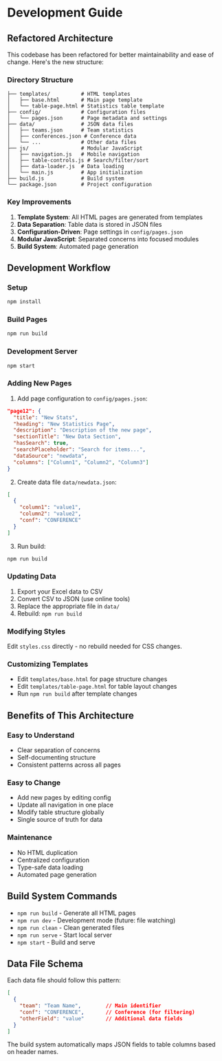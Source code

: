 # Development Guide

## Refactored Architecture

This codebase has been refactored for better maintainability and ease of change. Here's the new structure:

### Directory Structure

```
├── templates/          # HTML templates
│   ├── base.html       # Main page template
│   └── table-page.html # Statistics table template
├── config/             # Configuration files
│   └── pages.json      # Page metadata and settings
├── data/               # JSON data files
│   ├── teams.json      # Team statistics
│   ├── conferences.json # Conference data
│   └── ...             # Other data files
├── js/                 # Modular JavaScript
│   ├── navigation.js   # Mobile navigation
│   ├── table-controls.js # Search/filter/sort
│   ├── data-loader.js  # Data loading
│   └── main.js         # App initialization
├── build.js            # Build system
└── package.json        # Project configuration
```

### Key Improvements

1. **Template System**: All HTML pages are generated from templates
2. **Data Separation**: Table data is stored in JSON files
3. **Configuration-Driven**: Page settings in `config/pages.json`
4. **Modular JavaScript**: Separated concerns into focused modules
5. **Build System**: Automated page generation

## Development Workflow

### Setup
```bash
npm install
```

### Build Pages
```bash
npm run build
```

### Development Server
```bash
npm start
```

### Adding New Pages

1. Add page configuration to `config/pages.json`:
```json
"page12": {
  "title": "New Stats",
  "heading": "New Statistics Page",
  "description": "Description of the new page",
  "sectionTitle": "New Data Section",
  "hasSearch": true,
  "searchPlaceholder": "Search for items...",
  "dataSource": "newdata",
  "columns": ["Column1", "Column2", "Column3"]
}
```

2. Create data file `data/newdata.json`:
```json
[
  {
    "column1": "value1",
    "column2": "value2",
    "conf": "CONFERENCE"
  }
]
```

3. Run build:
```bash
npm run build
```

### Updating Data

1. Export your Excel data to CSV
2. Convert CSV to JSON (use online tools)
3. Replace the appropriate file in `data/`
4. Rebuild: `npm run build`

### Modifying Styles

Edit `styles.css` directly - no rebuild needed for CSS changes.

### Customizing Templates

- Edit `templates/base.html` for page structure changes
- Edit `templates/table-page.html` for table layout changes
- Run `npm run build` after template changes

## Benefits of This Architecture

### Easy to Understand
- Clear separation of concerns
- Self-documenting structure
- Consistent patterns across all pages

### Easy to Change
- Add new pages by editing config
- Update all navigation in one place
- Modify table structure globally
- Single source of truth for data

### Maintenance
- No HTML duplication
- Centralized configuration
- Type-safe data loading
- Automated page generation

## Build System Commands

- `npm run build` - Generate all HTML pages
- `npm run dev` - Development mode (future: file watching)
- `npm run clean` - Clean generated files
- `npm run serve` - Start local server
- `npm start` - Build and serve

## Data File Schema

Each data file should follow this pattern:

```json
[
  {
    "team": "Team Name",        // Main identifier
    "conf": "CONFERENCE",       // Conference (for filtering)
    "otherField": "value"       // Additional data fields
  }
]
```

The build system automatically maps JSON fields to table columns based on header names.